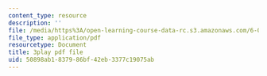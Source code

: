 ```yaml
---
content_type: resource
description: ''
file: /media/https%3A/open-learning-course-data-rc.s3.amazonaws.com/6-004-computation-structures-spring-2017/50898ab1837986bf42eb3377c19075ab_5BRcFgMJLCs.pdf
file_type: application/pdf
resourcetype: Document
title: 3play pdf file
uid: 50898ab1-8379-86bf-42eb-3377c19075ab
---
```

